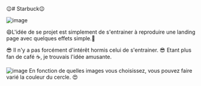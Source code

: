 😉# Starbuck😉

![image](https://user-images.githubusercontent.com/85620905/180316772-2b58bcab-5d00-458f-9974-5ddaf15743da.png)

😄L'idée de se projet est simplement de s'entrainer à reproduire 
une landing page avec quelques effets simple.🤗

😎 Il n'y a pas forcément d'intérêt hormis celui de s'entrainer. 😎
Etant plus fan de café ☕️, je trouvais l'idée amusante. 


![image](https://user-images.githubusercontent.com/85620905/180317255-fc4887b3-c9fb-43d2-ab98-8dfc6954e809.png)
En fonction de quelles images vous choisissez, vous pouvez faire varié la couleur du cercle. 😍
